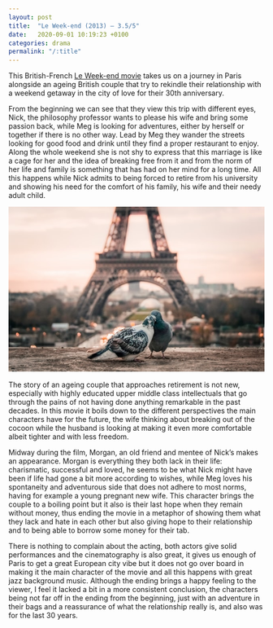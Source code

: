 ```yaml
---
layout: post
title:  "Le Week-end (2013) – 3.5/5"
date:   2020-09-01 10:19:23 +0100
categories: drama
permalink: "/:title"
---
```


This British-French [Le Week-end movie](https://youtu.be/5DkFQKP1FUU) takes us on a journey in Paris alongside an ageing British couple that try to rekindle their relationship with a weekend getaway in the city of love for their 30th anniversary.

From the beginning we can see that they view this trip with different eyes, Nick, the philosophy professor wants to please his wife and bring some passion back, while Meg is looking for adventures, either by herself or together if there is no other way. Lead by Meg they wander the streets looking for good food and drink until they find a proper restaurant to enjoy. Along the whole weekend she is not shy to express that this marriage is like a cage for her and the idea of breaking free from it and from the norm of her life and family is something that has had on her mind for a long time. All this happens while Nick admits to being forced to retire from his university and showing his need for the comfort of his family, his wife and their needy adult child.

![Le Weekend Paris picture](/assets/20_01_le-weekend-paris-picture.jpg)

The story of an ageing couple that approaches retirement is not new, especially with highly educated upper middle class intellectuals that go through the pains of not having done anything remarkable in the past decades. In this movie it boils down to the different perspectives the main characters have for the future, the wife thinking about breaking out of the cocoon while the husband is looking at making it even more comfortable albeit tighter and with less freedom.

Midway during the film, Morgan, an old friend and mentee of Nick’s makes an appearance. Morgan is everything they both lack in their life: charismatic, successful and loved, he seems to be what Nick might have been if life had gone a bit more according to wishes, while Meg loves his spontaneity and adventurous side that does not adhere to most norms, having for example a young pregnant new wife. This character brings the couple to a boiling point but it also is their last hope when they remain without money, thus ending the movie in a metaphor of showing them what they lack and hate in each other but also giving hope to their relationship and to being able to borrow some money for their tab.

There is nothing to complain about the acting, both actors give solid performances and the cinematography is also great, it gives us enough of Paris to get a great European city vibe but it does not go over board in making it the main character of the movie and all this happens with great jazz background music. Although the ending brings a happy feeling to the viewer, I feel it lacked a bit in a more consistent conclusion, the characters being not far off in the ending from the beginning, just with an adventure in their bags and a reassurance of what the relationship really is, and also was for the last 30 years.
